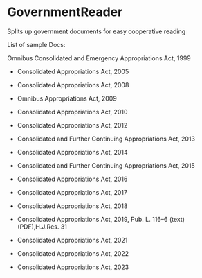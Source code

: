 # GovernmentReader
 Splits up government documents for easy cooperative reading

List of sample Docs:

Omnibus Consolidated and Emergency Appropriations Act, 1999

- Consolidated Appropriations Act, 2005

- Consolidated Appropriations Act, 2008

- Omnibus Appropriations Act, 2009

- Consolidated Appropriations Act, 2010

- Consolidated Appropriations Act, 2012

- Consolidated and Further Continuing Appropriations Act, 2013

- Consolidated Appropriations Act, 2014

- Consolidated and Further Continuing Appropriations Act, 2015

- Consolidated Appropriations Act, 2016

- Consolidated Appropriations Act, 2017

- Consolidated Appropriations Act, 2018

- Consolidated Appropriations Act, 2019, Pub. L. 116–6 (text) (PDF),H.J.Res. 31

- Consolidated Appropriations Act, 2021

- Consolidated Appropriations Act, 2022

- Consolidated Appropriations Act, 2023